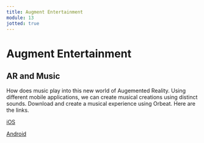 ```yaml
---
title: Augment Entertainment
module: 13
jotted: true
---
```


# Augment Entertainment

## AR and Music

How does music play into this new world of Augemented Reality.  Using different mobile applications, we can create musical creations using distinct sounds.  Download and create a musical experience using Orbeat. Here are the links.

<a href="https://apps.apple.com/de/app/orbeat-ar/id1457088146" target="_new">iOS</a>

<a href="https://play.google.com/store/apps/details?id=com.Neeeu.AeroTwo" target="_new">Android</a>

